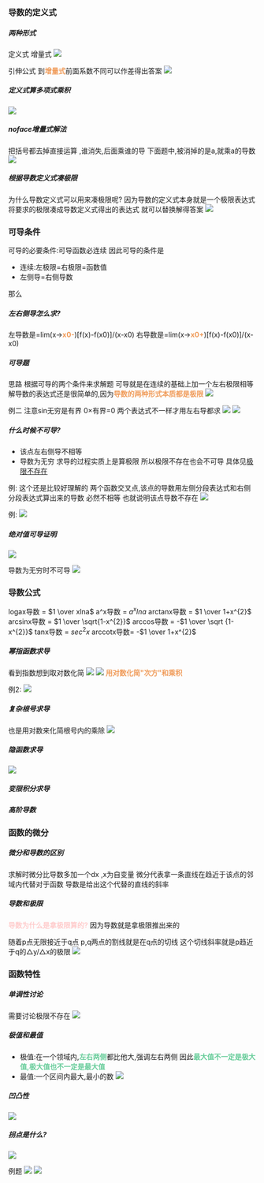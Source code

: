 
### 导数的定义式
##### 两种形式
定义式
增量式
![](img/Pasted%20image%2020221015185416.png)

引伸公式
到<font color=#F09B59 style=" font-weight:bold;">增量式</font>前面系数不同可以作差得出答案
![](img/Pasted%20image%2020221015185559.png)

##### 定义式算多项式乘积
![](img/Pasted%20image%2020221015185008.png)
##### noface增量式解法
把括号都去掉直接运算
,谁消失,后面乘谁的导
下面题中,被消掉的是a,就乘a的导数
![](img/Pasted%20image%2020221015185140.png)


##### 根据导数定义式凑极限
为什么导数定义式可以用来凑极限呢?
因为导数的定义式本身就是一个极限表达式
将要求的极限凑成导数定义式得出的表达式
就可以替换解得答案
![](img/Pasted%20image%2020221015184642.png)

### 可导条件
可导的必要条件:可导函数必连续
因此可导的条件是
* 连续:左极限=右极限=函数值
* 左侧导=右侧导数

那么
##### 左右侧导怎么求?
左导数是=lim(x-><font color=#F09B59 style=" font-weight:bold;">x0-</font>)[f(x)-f(x0)]/(x-x0)
右导数是=lim(x-><font color=#F09B59 style=" font-weight:bold;">x0+</font>)[f(x)-f(x0)]/(x-x0)


##### 可导题
思路
根据可导的两个条件来求解题
可导就是在连续的基础上加一个左右极限相等
解导数的表达式还是很简单的,因为<font color=#F09B59 style=" font-weight:bold;">导数的两种形式本质都是极限</font>
![](img/Pasted%20image%2020221015195506.png)

例二
注意sin无穷是有界
0×有界=0
两个表达式不一样才用左右导都求
![](img/Pasted%20image%2020221015200342.png)
![](img/Pasted%20image%2020221015200417.png)

##### 什么时候不可导?
* 该点左右侧导不相等
* 导数为无穷
求导的过程实质上是算极限
所以极限不存在也会不可导
具体见[极限不存在](jg_第一章_极限###极限不存在)

例:
这个还是比较好理解的
两个函数交叉点,该点的导数用左侧分段表达式和右侧分段表达式算出来的导数
必然不相等
也就说明该点导数不存在
![](img/Pasted%20image%2020221016150621.png)

例:
![](img/Pasted%20image%2020221016150349.png)

##### 绝对值可导证明
![](img/Pasted%20image%2020221015201712.png)

导数为无穷时不可导
![](img/Pasted%20image%2020221015205257.png)


### 导数公式
logax导数 = $1 \over xlna$
a^x导数 = $a^{x} lna$
arctanx导数 = $1 \over 1+x^{2}$
arcsinx导数 = $1 \over  \sqrt{1-x^{2}}$ 
arccos导数 = -$1  \over    \sqrt {1-x^{2}}$
tanx导数 = $sec^{2}x$
arccotx导数= -$1 \over 1+x^{2}$
##### 幂指函数求导
看到指数想到取对数化简
![](img/Pasted%20image%2020221016193531.png)
![](img/Pasted%20image%2020221016193558.png)
<font color=#F09B59 style=" font-weight:bold;">用对数化简"次方"和乘积</font>

例2:
![](img/Pasted%20image%2020221016193416.png)


##### 复杂根号求导
也是用对数来化简根号内的乘除
![](img/Pasted%20image%2020221016200510.png)

##### 隐函数求导
![](img/Pasted%20image%2020221017011624.png)
##### 变限积分求导

##### 高阶导数



### 函数的微分
##### 微分和导数的区别
求解时微分比导数多加一个dx   ,x为自变量
微分代表拿一条直线在趋近于该点的邻域内代替对于函数
导数是给出这个代替的直线的斜率

##### 导数和极限
<font color=#FFCCCC style=" font-weight:bold;">导数为什么是拿极限算的?</font>
因为导数就是拿极限推出来的

随着p点无限接近于q点
p,q两点的割线就是在q点的切线
这个切线斜率就是p趋近于q的△y/△x的极限
![](img/Pasted%20image%2020221017010304.png)

### 函数特性
##### 单调性讨论
需要讨论极限不存在
![](img/Pasted%20image%2020221017012615.png)

##### 极值和最值
* 极值:在一个领域内,<font color=#66CC99 style=" font-weight:bold;">左右两侧</font>都比他大,强调左右两侧
因此<font color=#66CC99 style=" font-weight:bold;">最大值不一定是极大值,极大值也不一定是最大值</font>
* 最值:一个区间内最大,最小的数
![](img/Pasted%20image%2020221017013432.png)



##### 凹凸性
![](img/Pasted%20image%2020221019131616.png)

##### 拐点是什么?
![](img/Pasted%20image%2020221019131648.png)

例题
![](img/Pasted%20image%2020221019131748.png)
![](img/Pasted%20image%2020221019131804.png)
